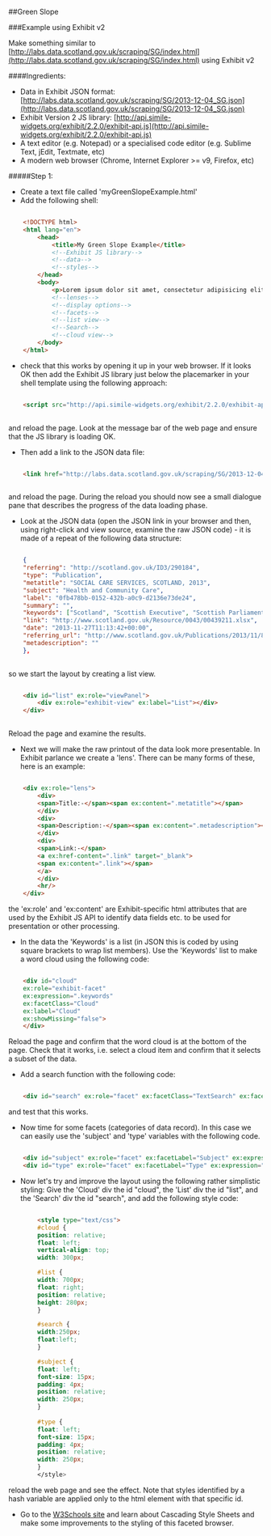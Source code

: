 ##Green Slope

###Example using Exhibit v2

Make something similar to [http://labs.data.scotland.gov.uk/scraping/SG/index.html](http://labs.data.scotland.gov.uk/scraping/SG/index.html) using Exhibit v2

####Ingredients:

* Data in Exhibit JSON format:  [http://labs.data.scotland.gov.uk/scraping/SG/2013-12-04_SG.json](http://labs.data.scotland.gov.uk/scraping/SG/2013-12-04_SG.json)
* Exhibit Version 2 JS library: [http://api.simile-widgets.org/exhibit/2.2.0/exhibit-api.js](http://api.simile-widgets.org/exhibit/2.2.0/exhibit-api.js)
* A text editor (e.g. Notepad) or a specialised code editor (e.g. Sublime Text, jEdit, Textmate, etc)
* A modern web browser (Chrome, Internet Explorer >= v9, Firefox, etc)


#####Step 1: 
* Create a text file called 'myGreenSlopeExample.html'
* Add the following shell:
```html

    <!DOCTYPE html>
    <html lang="en">
        <head>
            <title>My Green Slope Example</title>
            <!--Exhibit JS library-->
            <!--data-->
            <!--styles-->
        </head>
        <body>
            <p>Lorem ipsum dolor sit amet, consectetur adipisicing elit. </p>
            <!--lenses-->
            <!--display options-->
            <!--facets-->
            <!--list view-->
            <!--Search-->            
            <!--cloud view-->
        </body>
    </html>
```

* check that this works by opening it up in your web browser.  If it looks OK then add the Exhibit JS library just below the placemarker in your shell template using the following approach:


```html

    <script src="http://api.simile-widgets.org/exhibit/2.2.0/exhibit-api.js"></script>
    
```

and reload the page.  Look at the message bar of the web page and ensure that the JS library is loading OK.

* Then add a link to the JSON data file: 

```html

    <link href="http://labs.data.scotland.gov.uk/scraping/SG/2013-12-04_SG.json" type="application/json" rel="exhibit/data" />
    
```

and reload the page.  During the reload you should now see a small dialogue pane that describes the progress of the data loading phase.

* Look at the JSON data (open the JSON link in your browser and then, using right-click and view source, examine the raw JSON code) - it is made of a repeat of the following data structure:

```json

    {
    "referring": "http://scotland.gov.uk/ID3/290184", 
    "type": "Publication", 
    "metatitle": "SOCIAL CARE SERVICES, SCOTLAND, 2013", 
    "subject": "Health and Community Care", 
    "label": "0fb478bb-0152-432b-a0c9-d2136e73de24", 
    "summary": "", 
    "keywords": ["Scotland", "Scottish Executive", "Scottish Parliament"], 
    "link": "http://www.scotland.gov.uk/Resource/0043/00439211.xlsx", 
    "date": "2013-11-27T11:13:42+00:00", 
    "referring_url": "http://www.scotland.gov.uk/Publications/2013/11/8713/downloads", 
    "metadescription": ""
    },
    
```
so we start the layout by creating a list view.
```html

    <div id="list" ex:role="viewPanel">
        <div ex:role="exhibit-view" ex:label="List"></div>
    </div>
    
```
Reload the page and examine the results.
* Next we will make the raw printout of the data look more presentable.  In Exhibit parlance we create a 'lens'.  There can be many forms of these, here is an example:

```html

    <div ex:role="lens">
        <div>
        <span>Title:-</span><span ex:content=".metatitle"></span>
        </div>
        <div>
        <span>Description:-</span><span ex:content=".metadescription"></span>
        </div>
        <div>
        <span>Link:-</span>
        <a ex:href-content=".link" target="_blank">
        <span ex:content=".link"></span>
        </a> 
        </div>
        <hr/>
    </div>
```

the 'ex:role' and 'ex:content' are Exhibit-specific html attributes that are used by the Exhibit JS API to identify data fields etc. to be used for presentation or other processing.

* In the data the 'Keywords' is a list (in JSON this is coded by using square brackets to wrap list members).  Use the 'Keywords' list to make a word cloud using the following code:
```html

    <div id="cloud"
    ex:role="exhibit-facet" 
    ex:expression=".keywords" 
    ex:facetClass="Cloud" 
    ex:label="Cloud" 
    ex:showMissing="false">
    </div>
```

Reload the page and confirm that the word cloud is at the bottom of the page.  Check that it works, i.e. select a cloud item and confirm that it selects a subset of the data.

* Add a search function with the following code:
```html

    <div id="search" ex:role="facet" ex:facetClass="TextSearch" ex:facetLabel="Search"></div>
```

and test that this works.

* Now time for some facets (categories of data record).  In this case we can easily use the 'subject' and 'type' variables with the following code.

```html

    <div id="subject" ex:role="facet" ex:facetLabel="Subject" ex:expression=".subject" ex:showMissing="false" ex:height="150px"></div>
    <div id="type" ex:role="facet" ex:facetLabel="Type" ex:expression=".type" ex:showMissing="false" ex:height="150px"></div> 

```

* Now let's try and improve the layout using the following rather simplistic styling:  Give the 'Cloud' div the id "cloud", the 'List' div the id "list", and the 'Search' div the id "search", and add the following style code:
```html

        <style type="text/css">
        #cloud {
        position: relative;
        float: left;
        vertical-align: top;
        width: 300px;

        #list {
        width: 700px;
        float: right;
        position: relative;
        height: 280px;
        }

        #search {
        width:250px;
        float:left;
	    }

        #subject {
        float: left;
        font-size: 15px;
        padding: 4px;
        position: relative;
        width: 250px;
        }
        
        #type {
        float: left;
        font-size: 15px;
        padding: 4px;
        position: relative;
        width: 250px;
        } 
        </style>
```

reload the web page and see the effect.  Note that styles identified by a hash variable are applied only to the html element with that specific id.  

* Go to the [W3Schools site](http://www.w3schools.com/) and learn about Cascading Style Sheets and make some improvements to the styling of this faceted browser.
